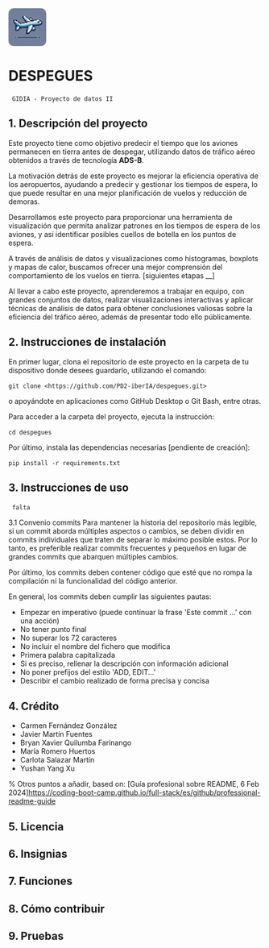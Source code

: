 <img src="img/logo.jpg" alt="Logo de avión" width="75" style="border-radius: 10px;"/>

# DESPEGUES

<code> GIDIA - Proyecto de datos II </code>

## 1. Descripción del proyecto

Este proyecto tiene como objetivo predecir el tiempo que los aviones permanecen en tierra antes de despegar, utilizando datos de tráfico aéreo obtenidos a través de tecnología **ADS-B**. 

La motivación detrás de este proyecto es mejorar la eficiencia operativa de los aeropuertos, ayudando a predecir y gestionar los tiempos de espera, lo que puede resultar en una mejor planificación de vuelos y reducción de demoras. 

Desarrollamos este proyecto para proporcionar una herramienta de visualización que permita analizar patrones en los tiempos de espera de los aviones, y así identificar posibles cuellos de botella en los puntos de espera. 

A través de análisis de datos y visualizaciones como histogramas, boxplots y mapas de calor, buscamos ofrecer una mejor comprensión del comportamiento de los vuelos en tierra.
[siguientes etapas __]

Al llevar a cabo este proyecto, aprenderemos a trabajar en equipo, con grandes conjuntos de datos, realizar visualizaciones interactivas y aplicar técnicas de análisis de datos para obtener conclusiones valiosas sobre la eficiencia del tráfico aéreo, además de presentar todo ello públicamente.


## 2. Instrucciones de instalación
En primer lugar, clona el repositorio de este proyecto en la carpeta de tu dispositivo donde desees guardarlo, utilizando el comando:

```
git clone <https://github.com/PD2-iberIA/despegues.git>
```

o apoyándote en aplicaciones como GitHub Desktop o Git Bash, entre otras.

Para acceder a la carpeta del proyecto, ejecuta la instrucción:

```
cd despegues
```

Por último, instala las dependencias necesarias [pendiente de creación]:

```
pip install -r requirements.txt
```

## 3. Instrucciones de uso
<code> falta </code>

3.1 Convenio commits
Para mantener la historia del repositorio más legible, si un commit aborda múltiples aspectos o cambios, se deben dividir en commits individuales que traten de separar lo máximo posible estos. Por lo tanto, es preferible realizar commits frecuentes y pequeños en lugar de grandes commits que abarquen múltiples cambios.

Por último, los commits deben contener código que esté que no rompa la compilación ni la funcionalidad del código anterior.

En general, los commits deben cumplir las siguientes pautas:

- Empezar en imperativo (puede continuar la frase 'Este commit ...' con una acción)
- No tener punto final
- No superar los 72 caracteres
- No incluir el nombre del fichero que modifica
- Primera palabra capitalizada
- Si es preciso, rellenar la descripción con información adicional
- No poner prefijos del estilo 'ADD, EDIT...'
- Describir el cambio realizado de forma precisa y concisa


## 4. Crédito

- Carmen Fernández González
- Javier Martín Fuentes
- Bryan Xavier Quilumba Farinango
- María Romero Huertos
- Carlota Salazar Martín
- Yushan Yang Xu


% Otros puntos a añadir, based on: [Guía profesional sobre README, 6 Feb 2024]<https://coding-boot-camp.github.io/full-stack/es/github/professional-readme-guide>
## 5. Licencia
## 6. Insignias
## 7. Funciones
## 8. Cómo contribuir
## 9. Pruebas
